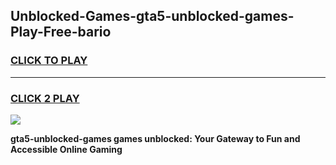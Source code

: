 
## Unblocked-Games-gta5-unblocked-games-Play-Free-bario
<h3>
<a href="https://premium76.site?title=gta5-unblocked-games&ref=18A1">CLICK TO PLAY</a></h3>
<hr>

<h3>
<a href="https://premium76.site?title=gta5-unblocked-games&ref=18A1">CLICK 2 PLAY</a>
  
</h3>

<a href="https://premium76.site?title=gta5-unblocked-games&ref=18A1"><img src="https://clearcache.store/games.png"></a>


**gta5-unblocked-games games unblocked: Your Gateway to Fun and Accessible Online Gaming**
